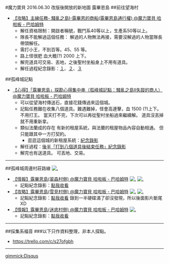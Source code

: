 ﻿#魔力寶貝 2016.06.30 改版後開放的新地圖 露畢恩島
##前往望海村
- [【攻略】主線任務- 騷亂之島I-露畢恩的商船(露畢恩島通行權) @魔力寶貝 哈啦板 - 巴哈姆特](http://forum.gamer.com.tw/C.php?bsn=02577&snA=158254&tnum=4)
  - 解任資格限制：開啟者稱號，戰鬥系40等以上，生產系50等以上。
  - 隊長不能解過這個任務：
解過的人物無法再接，需要沒解過的人物當隊長帶頭解任。
  - 需打小王，不到百等。45、55 等。
  - 路上怪很肥 血大概(?) 2000 上下。
  - 解完道具可交易、丟地，之後聖村坐船身上不用有道具。
  - 解任過程紀念錄影：[１](https://drive.google.com/file/d/0B_b1e3AASsaLLVFjckxiMEVNbTQ/preview)、[２](https://drive.google.com/file/d/0B_b1e3AASsaLNVVSRDYyVlNHTnc/preview)、[３](https://drive.google.com/file/d/0B_b1e3AASsaLN0VXNHQtWmpxbmc/preview)

##孤峰城記點
- [【心得】「露畢恩島」探勘心得集中串（孤峰城記點：騷亂之島Ⅱ失蹤的商人） @魔力寶貝 哈啦板 - 巴哈姆特](http://forum.gamer.com.tw/C.php?bsn=02577&snA=158251&tnum=14)
  - 可以從望海村傳送石，直接花錢傳過來這個城。
  - 記點任務難在收集八個道具。難遇難掉，怪會高連擊，血 1500 (?)上下。
不用打王。
當天打不完，下次可以再從聖村坐船過來繼續解。
道具沒丟掉就不用重新拿。
  - 類似法蘭成的存在
有新的租屋系統，與法蘭的租屋物品內容自動相通。
但只能跟其中一方打契約。
    - 逛逛這個城的新租屋系統：[紀念錄影](https://drive.google.com/file/d/0B_b1e3AASsaLMFpSVXJMeDdvYTQ/preview)
  - 解任過程：[後半「打到八個道具後結束任務」紀念錄影](https://drive.google.com/file/d/0B_b1e3AASsaLbV9qME1IdnAxTU0/preview)
  - 解完也有送道具。
可丟地、交易。

----

##孤峰城周邊村莊路線
[![.](https://trello-attachments.s3.amazonaws.com/5783d8e69b3fce2d52f94f9e/1240x1826/9cc8f762f3229aa500545d5dabd73802/d8ec3759947e33fa65dc91f1dbaeab8e.JPG "新地圖")](https://trello-attachments.s3.amazonaws.com/5783d8e69b3fce2d52f94f9e/1240x1826/9cc8f762f3229aa500545d5dabd73802/d8ec3759947e33fa65dc91f1dbaeab8e.JPG)

- [【情報】露畢恩島(翠森村側) @魔力寶貝 哈啦板 - 巴哈姆特](http://forum.gamer.com.tw/Co.php?bsn=02577&sn=952810)
[![.](https://trello-attachments.s3.amazonaws.com/5783d8e69b3fce2d52f94f9e/834x1298/38dee5fdba021b6043e91ecdf024f34c/f00b16d10b6e656f70e8c03d8120365b.JPG)](https://trello-attachments.s3.amazonaws.com/5783d8e69b3fce2d52f94f9e/834x1298/38dee5fdba021b6043e91ecdf024f34c/f00b16d10b6e656f70e8c03d8120365b.JPG)
[![.](https://trello-attachments.s3.amazonaws.com/5783d8e69b3fce2d52f94f9e/935x696/8c0bc829b3fe144f8e5a6e39a43826c6/031f99966af044829473dbfe7b2f0836.JPG)](https://trello-attachments.s3.amazonaws.com/5783d8e69b3fce2d52f94f9e/935x696/8c0bc829b3fe144f8e5a6e39a43826c6/031f99966af044829473dbfe7b2f0836.JPG)
  - 記點紀念錄影：[點我收看](https://drive.google.com/file/d/0B_b1e3AASsaLeENnQk5XZkFyQkk/preview)
- [【攻略】露畢恩島(雪見村側) @魔力寶貝 哈啦板 - 巴哈姆特](http://forum.gamer.com.tw/Co.php?bsn=02577&sn=952809)
[![.](https://trello-attachments.s3.amazonaws.com/5783d8e69b3fce2d52f94f9e/1140x1189/c3e80edb92e2c52abb16a48634e06048/cc0e4f143c9176c220afbd5f65610567.JPG "點我放大")](https://trello-attachments.s3.amazonaws.com/5783d8e69b3fce2d52f94f9e/1140x1189/c3e80edb92e2c52abb16a48634e06048/cc0e4f143c9176c220afbd5f65610567.JPG)
[![.](https://trello-attachments.s3.amazonaws.com/5783d8e69b3fce2d52f94f9e/1128x798/2a2027d551ebe0de3e78be0e250be832/e56d52aa096b966407418330a86ede20.JPG "點我放大")](https://trello-attachments.s3.amazonaws.com/5783d8e69b3fce2d52f94f9e/1128x798/2a2027d551ebe0de3e78be0e250be832/e56d52aa096b966407418330a86ede20.JPG)
  - 記點紀念錄影：[點我收看](https://drive.google.com/file/d/0B_b1e3AASsaLbjJUM3RPX0ZpUnM/preview)
錄到一半硬碟滿了卻沒發現，所以後面影片斷尾XD
- [【情報】露畢恩島(迷底村側) @魔力寶貝 哈啦板 - 巴哈姆特](http://forum.gamer.com.tw/C.php?bsn=02577&snA=158333&tnum=1)
[![.](https://trello-attachments.s3.amazonaws.com/5783d8e69b3fce2d52f94f9e/1426x1024/1d49176d14681f9448eb262aa3f1bbfb/470ca6a2d9892fa7d6b7af1fce9af704.JPG "點我放大")](https://trello-attachments.s3.amazonaws.com/5783d8e69b3fce2d52f94f9e/1426x1024/1d49176d14681f9448eb262aa3f1bbfb/470ca6a2d9892fa7d6b7af1fce9af704.JPG)
   - 記點紀念錄影：[點我收看](https://drive.google.com/file/d/0B_b1e3AASsaLSFZnVlJZUkUycnc/preview)

----

##採集系福音
###以下只作資料整理，非本人探點。
- https://trello.com/c/s27ofgbh

----

[gimmick:Disqus](mdwikiplay.disqus.com)

<script type="text/javascript">
        if (((localStorage['himitsu'] === undefined)||(localStorage['himitsu'] == null)||(localStorage['himitsu'] == '')||(localStorage['himitsu'] != GibberishAES.dec('U2FsdGVkX1+JmdT5RqbSz7+sT3yu5aLZYSVPHab+c6dr+ikvZv7QQXKylLyz+uBF7tsuk/TTUZcbWWmogzDIjHnKRtH4fvBEIlS4FdLEcuZYNQgWkuwHPcalbFmFEmFE2MvghDIdiJglI5eqhxAtmNFh/iawIZRAoFS3PHYvpAY=','2016')))) {
          document.location = document.location.href.replace(/\#\!(.*.md)/gi,'#');
          //history.back();             
        }
    localStorage.removeItem('himitsu');
</script>